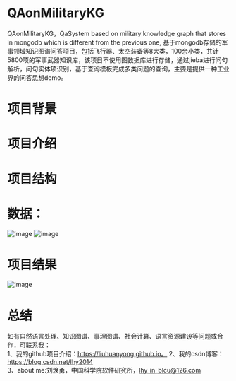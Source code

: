# QAonMilitaryKG
QAonMilitaryKG，QaSystem based on military knowledge graph that stores in mongodb which is different from the previous one, 基于mongodb存储的军事领域知识图谱问答项目，包括飞行器、太空装备等8大类，100余小类，共计5800项的军事武器知识库，该项目不使用图数据库进行存储，通过jieba进行问句解析，问句实体项识别，基于查询模板完成多类问题的查询，主要是提供一种工业界的问答思想demo。
# 项目背景
# 项目介绍
# 项目结构
# 数据：
![image](https://github.com/liuhuanyong/QAonMilitaryKG/blob/master/image/data_sample1.png)
![image](https://github.com/liuhuanyong/QAonMilitaryKG/blob/master/image/data_sample2.png)

# 项目结果
![image](https://github.com/liuhuanyong/QAonMilitaryKG/blob/master/image/res_example1.png)

# 总结



如有自然语言处理、知识图谱、事理图谱、社会计算、语言资源建设等问题或合作，可联系我：  
1、我的github项目介绍：https://liuhuanyong.github.io。
2、我的csdn博客：https://blog.csdn.net/lhy2014  
3、about me:刘焕勇，中国科学院软件研究所，lhy_in_blcu@126.com  

